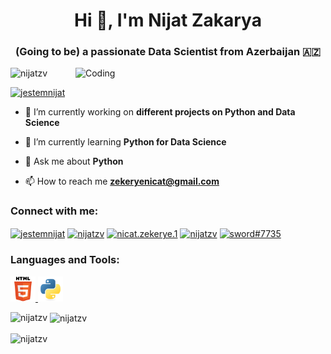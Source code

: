 <h1 align="center">Hi 👋, I'm Nijat Zakarya</h1>
<h3 align="center">(Going to be) a passionate Data Scientist from Azerbaijan 🇦🇿</h3>
<img align="right" alt="Coding" width="400" src="https://i.pinimg.com/originals/91/16/8b/91168b4873f6659b3e9fdfe4b89cd864.gif">

<p align="left"> <img src="https://komarev.com/ghpvc/?username=nijatzv&label=Profile%20views&color=0e75b6&style=flat" alt="nijatzv" /> </p>

<p align="left"> <a href="https://twitter.com/jestemnijat" target="blank"><img src="https://img.shields.io/twitter/follow/jestemnijat?logo=twitter&style=for-the-badge" alt="jestemnijat" /></a> </p>

- 🔭 I’m currently working on **different projects on Python and Data Science**

- 🌱 I’m currently learning **Python for Data Science**

- 💬 Ask me about **Python**

- 📫 How to reach me **zekeryenicat@gmail.com**

<h3 align="left">Connect with me:</h3>
<p align="left">
<a href="https://twitter.com/jestemnijat" target="blank"><img align="center" src="https://raw.githubusercontent.com/rahuldkjain/github-profile-readme-generator/master/src/images/icons/Social/twitter.svg" alt="jestemnijat" height="30" width="40" /></a>
<a href="https://linkedin.com/in/nijatzv" target="blank"><img align="center" src="https://raw.githubusercontent.com/rahuldkjain/github-profile-readme-generator/master/src/images/icons/Social/linked-in-alt.svg" alt="nijatzv" height="30" width="40" /></a>
<a href="https://fb.com/nicat.zekerye.1" target="blank"><img align="center" src="https://raw.githubusercontent.com/rahuldkjain/github-profile-readme-generator/master/src/images/icons/Social/facebook.svg" alt="nicat.zekerye.1" height="30" width="40" /></a>
<a href="https://instagram.com/nijatzv" target="blank"><img align="center" src="https://raw.githubusercontent.com/rahuldkjain/github-profile-readme-generator/master/src/images/icons/Social/instagram.svg" alt="nijatzv" height="30" width="40" /></a>
<a href="https://discord.gg/sword#7735" target="blank"><img align="center" src="https://raw.githubusercontent.com/rahuldkjain/github-profile-readme-generator/master/src/images/icons/Social/discord.svg" alt="sword#7735" height="30" width="40" /></a>
</p>

<h3 align="left">Languages and Tools:</h3>
<p align="left"> <a href="https://www.w3.org/html/" target="_blank" rel="noreferrer"> <img src="https://raw.githubusercontent.com/devicons/devicon/master/icons/html5/html5-original-wordmark.svg" alt="html5" width="40" height="40"/> </a> <a href="https://www.python.org" target="_blank" rel="noreferrer"> <img src="https://raw.githubusercontent.com/devicons/devicon/master/icons/python/python-original.svg" alt="python" width="40" height="40"/> </a> </p>

<p><img align="left" src="https://github-readme-stats.vercel.app/api/top-langs?username=nijatzv&show_icons=true&locale=en&layout=compact" alt="nijatzv" /></p>

<p>&nbsp;<img align="center" src="https://github-readme-stats.vercel.app/api?username=nijatzv&show_icons=true&locale=en" alt="nijatzv" /></p>

<p><img align="center" src="https://github-readme-streak-stats.herokuapp.com/?user=nijatzv&" alt="nijatzv" /></p>

